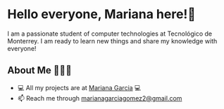 # Hello everyone, Mariana here!👋
I am a passionate student of computer technologies at Tecnológico de Monterrey. I am ready to learn new things and share my knowledge with everyone!
## About Me 👩🏽‍💻
- 💻 All my projects are at [Mariana Garcia](https://www.linkedin.com/in/mariana-alejandra-garc%C3%ADa-g%C3%B3mez-b0547624a/) 💻
- 📫 Reach me through marianagarciagomez2@gmail.com


<!--
**marianaagrcg/marianaagrcg** is a ✨ _special_ ✨ repository because its `README.md` (this file) appears on your GitHub profile.

Here are some ideas to get you started:

- 🔭 I’m currently working on ...
- 🌱 I’m currently learning ...
- 👯 I’m looking to collaborate on ...
- 🤔 I’m looking for help with ...
- 💬 Ask me about ...
- 📫 Reach me through: marianagarciagomez2@gmail.com
- 😄 Pronouns: ...
- ⚡ Fun fact: ...
-->
